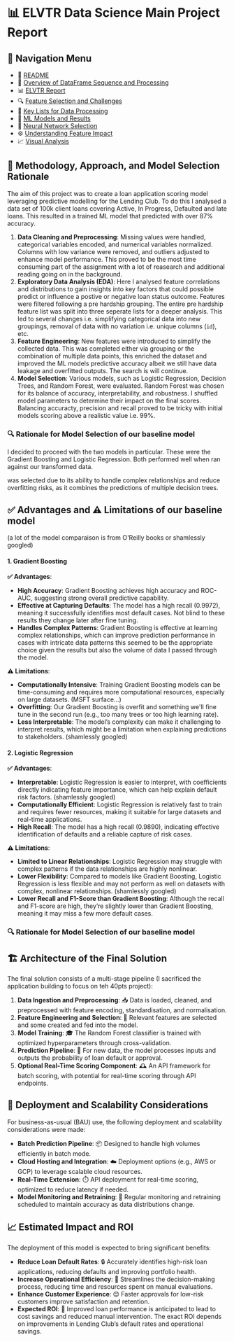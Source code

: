 # 📊 ELVTR Data Science Main Project Report

## 🔗 Navigation Menu

- 📘 [README](https://github.com/Wattysaid/dsif-git-main-project/blob/main/README.md)
- 📄 [Overview of DataFrame Sequence and Processing](https://github.com/Wattysaid/dsif-git-main-project/blob/main/DataFrame_Sequence_and_Processing_Overview.md)
- 📊 [ELVTR Report](https://github.com/Wattysaid/dsif-git-main-project/blob/main/ELVTR_report.md)
- 🔍 [Feature Selection and Challenges](https://github.com/Wattysaid/dsif-git-main-project/blob/main/Feature_selection_and_challenges.md)
- 📑 [Key Lists for Data Processing](https://github.com/Wattysaid/dsif-git-main-project/blob/main/Key_Lists_for_Data_Processing.md)
- 🤖 [ML Models and Results](https://github.com/Wattysaid/dsif-git-main-project/blob/main/ML_models_and_results.md)
- 🧠 [Neural Network Selection](https://github.com/Wattysaid/dsif-git-main-project/blob/main/Neural_Network_selection.md)
- ⚙️ [Understanding Feature Impact](https://github.com/Wattysaid/dsif-git-main-project/blob/main/Understanding_feature_impact.md)
- 📈 [Visual Analysis](https://github.com/Wattysaid/dsif-git-main-project/blob/main/Visual_Analysis.md)

## 🧠 Methodology, Approach, and Model Selection Rationale

The aim of this project was to create a loan application scoring model leveraging predictive modelling for the Lending Club. To do this I analysed a data set of 100k client loans covering Active, In Progress, Defaulted and late loans. This resulted in a trained ML model that predicted with over 87% accuracy.

1. **Data Cleaning and Preprocessing**: Missing values were handled, categorical variables encoded, and numerical variables normalized. Columns with low variance were removed, and outliers adjusted to enhance model performance. This proved to be the most time consuming part of the assignment with a lot of reasearch and additional reading going on in the background.
2. **Exploratory Data Analysis (EDA)**: Here I analysed feature correlations and distributions to gain insights into key factors that could possible predict or influence a postive or negative loan status outcome. Features were filtered following a pre hardship grouping. The entire pre hardship feature list was split into three seperate lists for a deeper analysis. This led to several changes i.e. simplifying categorical data into new groupings, removal of data with no variation i.e. unique columns (`id`), etc.
3. **Feature Engineering**: New features were introduced to simplify the collected data. This was completed either via grouping or the combination of multiple data points, this enriched the dataset and improved the ML models predictive accuracy albeit we still have data leakage and overfitted outputs. The search is will continue.
4. **Model Selection**: Various models, such as Logistic Regression, Decision Trees, and Random Forest, were evaluated. Random Forest was chosen for its balance of accuracy, interpretability, and robustness. I shuffled model parameters to determine their impact on the final scores. Balancing accuracty, precision and recall proved to be tricky with initial models scoring above a realistic value i.e. 99%.

### 🔍 Rationale for Model Selection of our baseline model
I decided to proceed with the two models in particular. These were the Gradient Boosting and Logistic Regression. Both performed well when ran against our transformed data.

was selected due to its ability to handle complex relationships and reduce overfitting risks, as it combines the predictions of multiple decision trees.

## ✅ Advantages and ⚠️ Limitations of our baseline model 

(a lot of the model comparaison is from O'Reilly books or shamlessly googled)

#### 1. Gradient Boosting

**✅ Advantages**:
   - **High Accuracy**: Gradient Boosting achieves high accuracy and ROC-AUC, suggesting strong overall predictive capability.
   - **Effective at Capturing Defaults**: The model has a high recall (0.9972), meaning it successfully identifies most default cases. Not blind to these results they change later after fine tuning.
   - **Handles Complex Patterns**: Gradient Boosting is effective at learning complex relationships, which can improve prediction performance in cases with intricate data patterns this seemed to be the appropriate choice given the results but also the volume of data I passed through the model.

**⚠️ Limitations**:
   - **Computationally Intensive**: Training Gradient Boosting models can be time-consuming and requires more computational resources, especially on large datasets. (MSFT surface...)
   - **Overfitting**: Our Gradient Boosting is overfit and something we'll fine tune in the second run (e.g., too many trees or too high learning rate).
   - **Less Interpretable**: The model’s complexity can make it challenging to interpret results, which might be a limitation when explaining predictions to stakeholders. (shamlessly googled)

#### 2. Logistic Regression

**✅ Advantages**:
   - **Interpretable**: Logistic Regression is easier to interpret, with coefficients directly indicating feature importance, which can help explain default risk factors. (shamlessly googled)
   - **Computationally Efficient**: Logistic Regression is relatively fast to train and requires fewer resources, making it suitable for large datasets and real-time applications.
   - **High Recall**: The model has a high recall (0.9890), indicating effective identification of defaults and a reliable capture of risk cases.

**⚠️ Limitations**:
   - **Limited to Linear Relationships**: Logistic Regression may struggle with complex patterns if the data relationships are highly nonlinear.
   - **Lower Flexibility**: Compared to models like Gradient Boosting, Logistic Regression is less flexible and may not perform as well on datasets with complex, nonlinear relationships. (shamlessly googled)
   - **Lower Recall and F1-Score than Gradient Boosting**: Although the recall and F1-score are high, they’re slightly lower than Gradient Boosting, meaning it may miss a few more default cases.

### 🔍 Rationale for Model Selection of our baseline model


## 🏗️ Architecture of the Final Solution

The final solution consists of a multi-stage pipeline (I sacrificed the application building to focus on teh 40pts project):

1. **Data Ingestion and Preprocessing**: 📥 Data is loaded, cleaned, and preprocessed with feature encoding, standardisation, and normalisation.
2. **Feature Engineering and Selection**: 🔨 Relevant features are selected and some created and fed into the model.
3. **Model Training**: 🎓 The Random Forest classifier is trained with optimized hyperparameters through cross-validation.
4. **Prediction Pipeline**: 🔮 For new data, the model processes inputs and outputs the probability of loan default or approval.
5. **Optional Real-Time Scoring Component**: 🕰️ An API framework for batch scoring, with potential for real-time scoring through API endpoints.

## 🚀 Deployment and Scalability Considerations

For business-as-usual (BAU) use, the following deployment and scalability considerations were made:

- **Batch Prediction Pipeline**: 📦 Designed to handle high volumes efficiently in batch mode.
- **Cloud Hosting and Integration**: ☁️ Deployment options (e.g., AWS or GCP) to leverage scalable cloud resources.
- **Real-Time Extension**: ⏱️ API deployment for real-time scoring, optimized to reduce latency if needed.
- **Model Monitoring and Retraining**: 🔄 Regular monitoring and retraining scheduled to maintain accuracy as data distributions change.

## 📈 Estimated Impact and ROI

The deployment of this model is expected to bring significant benefits:

- **Reduce Loan Default Rates**: 🔒 Accurately identifies high-risk loan applications, reducing defaults and improving portfolio health.
- **Increase Operational Efficiency**: 🏃 Streamlines the decision-making process, reducing time and resources spent on manual evaluations.
- **Enhance Customer Experience**: 😊 Faster approvals for low-risk customers improve satisfaction and retention.
- **Expected ROI**: 💸 Improved loan performance is anticipated to lead to cost savings and reduced manual intervention. The exact ROI depends on improvements in Lending Club’s default rates and operational savings.

